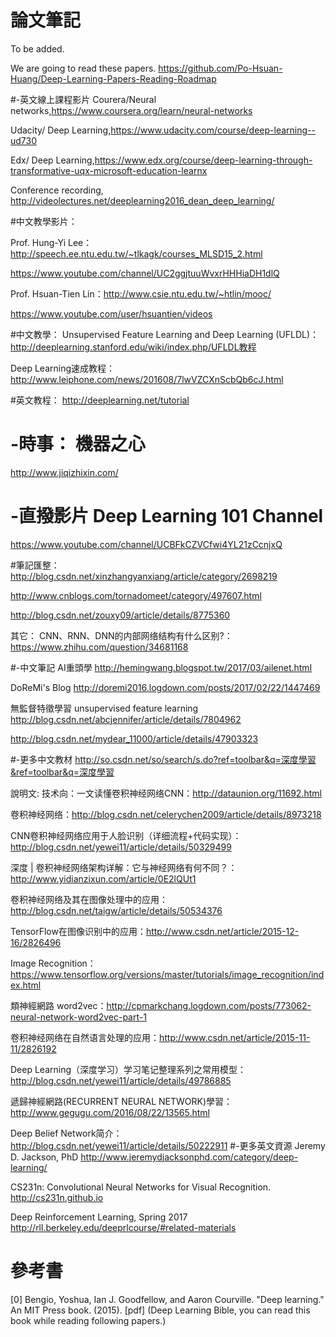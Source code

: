
# 論文筆記

To be added.

We are going to read these papers.
https://github.com/Po-Hsuan-Huang/Deep-Learning-Papers-Reading-Roadmap

 
#-英文線上課程影片 
Courera/Neural networks,https://www.coursera.org/learn/neural-networks

Udacity/ Deep Learning,https://www.udacity.com/course/deep-learning--ud730

Edx/ Deep Learning,https://www.edx.org/course/deep-learning-through-transformative-uqx-microsoft-education-learnx

Conference recording, http://videolectures.net/deeplearning2016_dean_deep_learning/

#中文教學影片：

Prof. Hung-Yi Lee：http://speech.ee.ntu.edu.tw/~tlkagk/courses_MLSD15_2.html

https://www.youtube.com/channel/UC2ggjtuuWvxrHHHiaDH1dlQ

Prof. Hsuan-Tien Lin：http://www.csie.ntu.edu.tw/~htlin/mooc/

https://www.youtube.com/user/hsuantien/videos

#中文教學：
Unsupervised Feature Learning and Deep Learning (UFLDL)：http://deeplearning.stanford.edu/wiki/index.php/UFLDL教程

Deep Learning速成教程：http://www.leiphone.com/news/201608/7lwVZCXnScbQb6cJ.html


#英文教程：
http://deeplearning.net/tutorial


# -時事： 機器之心
http://www.jiqizhixin.com/

# -直撥影片 Deep Learning 101 Channel
 https://www.youtube.com/channel/UCBFkCZVCfwi4YL21zCcnjxQ
 
#筆記匯整：
http://blog.csdn.net/xinzhangyanxiang/article/category/2698219

http://www.cnblogs.com/tornadomeet/category/497607.html

http://blog.csdn.net/zouxy09/article/details/8775360

其它：
CNN、RNN、DNN的内部网络结构有什么区别?：https://www.zhihu.com/question/34681168

#-中文筆記 
AI重頭學
http://hemingwang.blogspot.tw/2017/03/ailenet.html

DoReMi's Blog
http://doremi2016.logdown.com/posts/2017/02/22/1447469

無監督特徵學習 unsupervised feature learning
http://blog.csdn.net/abcjennifer/article/details/7804962

http://blog.csdn.net/mydear_11000/article/details/47903323


#-更多中文教材 
http://so.csdn.net/so/search/s.do?ref=toolbar&q=深度學習&ref=toolbar&q=深度學習


說明文:
技术向：一文读懂卷积神经网络CNN：http://dataunion.org/11692.html

卷积神经网络：http://blog.csdn.net/celerychen2009/article/details/8973218

CNN卷积神经网络应用于人脸识别（详细流程+代码实现）：http://blog.csdn.net/yewei11/article/details/50329499

深度 | 卷积神经网络架构详解：它与神经网络有何不同？：http://www.yidianzixun.com/article/0E2lQUt1

卷积神经网络及其在图像处理中的应用：http://blog.csdn.net/taigw/article/details/50534376

TensorFlow在图像识别中的应用：http://www.csdn.net/article/2015-12-16/2826496

Image Recognition：https://www.tensorflow.org/versions/master/tutorials/image_recognition/index.html

類神經網路 word2vec：http://cpmarkchang.logdown.com/posts/773062-neural-network-word2vec-part-1

卷积神经网络在自然语言处理的应用：http://www.csdn.net/article/2015-11-11/2826192

Deep Learning（深度学习）学习笔记整理系列之常用模型：http://blog.csdn.net/yewei11/article/details/49786885

遞歸神經網路(RECURRENT NEURAL NETWORK)學習：http://www.gegugu.com/2016/08/22/13565.html

Deep Belief Network简介：http://blog.csdn.net/yewei11/article/details/50222911
#-更多英文資源
Jeremy D. Jackson, PhD
http://www.jeremydjacksonphd.com/category/deep-learning/

CS231n: Convolutional Neural Networks for Visual Recognition. 
http://cs231n.github.io

Deep Reinforcement Learning, Spring 2017
http://rll.berkeley.edu/deeprlcourse/#related-materials

# 參考書
[0] Bengio, Yoshua, Ian J. Goodfellow, and Aaron Courville. "Deep learning." An MIT Press book. (2015). [pdf] (Deep Learning Bible, you can read this book while reading following papers.)
